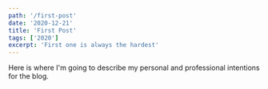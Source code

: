 ```yaml
---
path: '/first-post'
date: '2020-12-21'
title: 'First Post'
tags: ['2020']
excerpt: 'First one is always the hardest'
---
```


Here is where I'm going to describe my personal and professional intentions for the blog.
